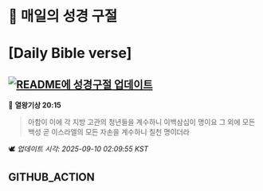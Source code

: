# 🙏 매일의 성경 구절
# [Daily Bible verse]
## [![README에 성경구절 업데이트](https://github.com/DONGSUKA/first_test/actions/workflows/update-readme-bible.yml/badge.svg)](https://github.com/DONGSUKA/first_test/actions/workflows/update-readme-bible.yml)
<!-- START_BIBLE_VERSE -->
📖 **열왕기상 20:15**
> 아합이 이에 각 지방 고관의 청년들을 계수하니 이백삼십이 명이요 그 외에 모든 백성 곧 이스라엘의 모든 자손을 계수하니 칠천 명이더라

🕊️ _업데이트 시각: 2025-09-10 02:09:55 KST_
  <!-- END_BIBLE_VERSE -->
## GITHUB_ACTION
